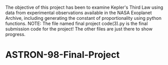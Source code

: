 The objective of this project has been to examine Kepler's Third Law using data from experimental observations available in the NASA Exoplanet Archive, including generating 
the constant of proportionality using python functions. NOTE: The file named final project code(3).py is the final submission code for the project! The other files are just 
there to show progress. 
# ASTRON-98-Final-Project
